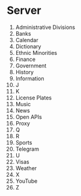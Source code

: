 # Server

1. Administrative Divisions
2. Banks
3. Calendar
4. Dictionary
5. Ethnic Minorities
6. Finance
7. Government
8. History
9. Information
10. J
11. K
12. License Plates
13. Music
14. News
15. Open APIs
16. Proxy
17. Q
18. R
19. Sports
20. Telegram
21. U
22. Visas
23. Weather
24. X
25. YouTube
26. Z

